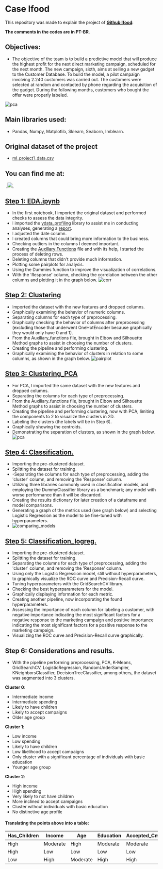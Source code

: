 # Case Ifood
This repository was made to explain the project of **[Github Ifood](https://github.com/ifood/ifood-data-business-analyst-test)**:

**The comments in the codes are in PT-BR**.
## Objectives:
- The objective of the team is to build a predictive model that will produce the highest profit for the 
next direct marketing campaign, scheduled for the next month. The new campaign, sixth, aims at 
selling a new gadget to the Customer Database. To build the model, a pilot campaign involving 2.240 
customers was carried out. The customers were selected at random and contacted by phone 
regarding the acquisition of the gadget. During the following months, customers who bought the 
offer were properly labeled.

 ![pca](images//pca_clusters.png)

## Main libraries used:
- Pandas, Numpy, Matplotlib, Sklearn, Seaborn, Imblearn.
## Original dataset of the project
- [ml_project1_data.csv](https://github.com/BrunoFelipeCB/Case-Ifood/blob/main/data/ml_project1_data.csv)
## You can find me at:
&nbsp;<a href="https://www.linkedin.com/in/brunofcb/">
  <img src="https://img.shields.io/badge/linkedin-%230077B5.svg?style=for-the-badge&logo=linkedin&logoColor=white">
</a>&nbsp;
## [Step 1: EDA.ipynb](https://github.com/BrunoFelipeCB/Case-Ifood/blob/main/notebooks/01-%20EDA.ipynb)
- In the first notebook, I imported the original dataset and performed checks to assess the data integrity.
- I imported the [ydata_profiling](https://github.com/ydataai/ydata-profiling) library to assist me in conducting analyses, generating a [report](https://github.com/BrunoFelipeCB/Case-Ifood/tree/main/report).
- I adjusted the date column.
- I created columns that could bring more information to the business.
- Checking outliers in the columns I deemed important.
- Creating the [Auxiliary Functions](https://github.com/BrunoFelipeCB/Case-Ifood/blob/main/notebooks/Auxiliary_functions.py) file and with its help, I started the process of deleting rows.
- Deleting columns that didn't provide much information.
- Plotting some pairplots for analysis.
- Using the Dummies function to improve the visualization of correlations.
- With the 'Response' column, checking the correlation between the other columns and plotting it in the graph below.
![corr](images//corr.jpg)
## [Step 2: Clustering](https://github.com/BrunoFelipeCB/Case-Ifood/blob/main/notebooks/02-%20Clustering.ipynb)
- Imported the dataset with the new features and dropped columns.
- Graphically examining the behavior of numeric columns.
- Separating columns for each type of preprocessing.
- Graphically checking the behavior of columns after preprocessing (excluding those that underwent OneHotEncoder because graphically they would only have 0 and 1).
- From the Auxiliary_functions file, brought in Elbow and Silhouette Method graphs to assist in choosing the number of clusters.
- Creating the pipeline and performing clustering.
- Graphically examining the behavior of clusters in relation to some columns, as shown in the graph below.
![pairplot](images///pairplot_clusters.png)
## [Step 3: Clustering_PCA](https://github.com/BrunoFelipeCB/Case-Ifood/blob/main/notebooks/03-%20Clustering_PCA.ipynb)
- For PCA, I imported the same dataset with the new features and dropped columns.
- Separating the columns for each type of preprocessing.
- From the Auxiliary_functions file, brought in Elbow and Silhouette Method graphs to assist in choosing the number of clusters.
- Creating the pipeline and performing clustering, now with PCA, limiting the components to 2 to visualize the clusters in 2D.
- Labeling the clusters (the labels will be in Step 6).
- Graphically showing the centroids.
- Demonstrating the separation of clusters, as shown in the graph below.
![pca](images///pca_clusters.png)
## [Step 4: Classification.](https://github.com/BrunoFelipeCB/Case-Ifood/blob/main/notebooks/04-%20Classification.ipynb)
- Importing the pre-clustered dataset.
- Splitting the dataset for training.
- -Separating the columns for each type of preprocessing, adding the 'cluster' column, and removing the 'Response' column.
- Utilizing three libraries commonly used in classification models, and employing the DummyClassifier library as a benchmark; any model with worse performance than it will be discarded.
- Creating the results dictionary for later creation of a dataframe and model comparisons.
- Generating a graph of the metrics used (see graph below) and selecting Logistic Regression as the model to be fine-tuned with hyperparameters.
- ![comparing_models](images///comparing_models.png)
## [Step 5: Classification_logreg.](https://github.com/BrunoFelipeCB/Case-Ifood/blob/main/notebooks/05-%20Classification_logreg.ipynb)
- Importing the pre-clustered dataset.
- Splitting the dataset for training.
- Separating the columns for each type of preprocessing, adding the 'cluster' column, and removing the 'Response' column.
- Using only the Logistic Regression model, still without hyperparameters, to graphically visualize the ROC curve and Precision-Recall curve.
- Tuning hyperparameters with the GridSearchCV library.
- Checking the best hyperparameters for the model.
- Graphically displaying information for each metric.
- Creating another pipeline, now incorporating the found hyperparameters.
- Assessing the importance of each column for labeling a customer, with negative importance indicating the most significant factors for a negative response to the marketing campaign and positive importance indicating the most significant factors for a positive response to the marketing campaign.
- Visualizing the ROC curve and Precision-Recall curve graphically.
## Step 6: Considerations and results.

- With the pipeline performing preprocessing, PCA, K-Means, GridSearchCV, LogisticRegression, RandomUnderSampler, KNeighborsClassifier, DecisionTreeClassifier, among others, the dataset was segmented into 3 clusters.

**Cluster 0**:

- Intermediate income
- Intermediate spending
- Likely to have children
- Likely to accept campaigns
- Older age group

**Cluster 1**:

- Low income
- Low spending
- Likely to have children
- Low likelihood to accept campaigns
- Only cluster with a significant percentage of individuals with basic education
- Younger age group

**Cluster 2**:

- High income
- High spending
- Very likely to not have children
- More inclined to accept campaigns
- Cluster without individuals with basic education
- No distinctive age profile

#### Translating the points above into a table:
Has_Children | Income | Age | Education | Accepted_Cmp_Total | Mnt_Total | Cluster
--- | --- | --- | --- | --- | --- | ---
High | Moderate | High | Moderate | Moderate | Moderate | 0 
High | Low | Low | Low | Low | Low | 1
Low | High | Moderate | High | High | High | 2

